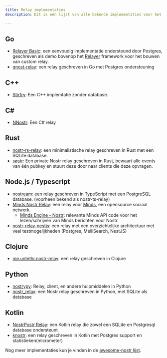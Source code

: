 ```yaml
---
title: Relay implementaties
description: Dit is een lijst van alle bekende implementaties voor het draaien van een Nostr relay. Dit heb je alleen nodig als je van plan bent om zelf een relay te implementeren. Relays zijn (tot nu toe) applicatie agnostisch. Hieronder vind je een lijst gecategoriseerd per programmeertaal. 

---
```


## Go

- [Relayer Basic](https://github.com/fiatjaf/relayer/tree/master/examples/basic): een eenvoudig implementatie ondersteund door Postgres, geschreven als demo bovenop het [Relayer](https://github.com/fiatjaf/relayer) framework voor het bouwen van custom relay.
- [gnost-relay](https://github.com/barkyq/gnost-relay): een relay geschreven in Go met Postgres ondersteuning

## C++

-   [Stirfry](https://github.com/hoytech/strfry): Een C++ implemtatie zonder database.

## C#

-   [NNostr](https://github.com/Kukks/NNostr): Een C# relay

## Rust

-   [nostr-rs-relay](https://sr.ht/~gheartsfield/nostr-rs-relay/): een minimalistische relay geschreven in Rust met een SQLite database.
-   [søstr](https://github.com/metasikander/s0str): Een private Nostr relay geschreven in Rust, bewaart alle events van één pubkey en stuurt deze door naar clients die deze opvragen.

## Node.js / Typescript

-   [nostream](https://github.com/Cameri/nostream): een relay geschreven in TypeScript met een PostgreSQL database. (voorheen bekend als nostr-ts-relay)
-   [Minds Nostr Relay](https://gitlab.com/minds/infrastructure/nostr-relay): een relay voor [Minds](https://www.minds.com), een opensource sociaal netwerk.
    -   [Minds Engine - Nostr](https://gitlab.com/minds/engine/-/tree/master/Core/Nostr): relevante Minds API code voor het lezen/schrijven van Minds berichten voor Nostr.
-   [nostr-relay-nestjs](https://github.com/CodyTseng/nostr-relay-nestjs): een relay met een overzichtelijke architectuur met veel testmogelijkheden (Postgres, MeiliSearch, NestJS)

## Clojure

-   [me.untethr.nostr-relay](https://github.com/atdixon/me.untethr.nostr-relay): een relay geschreven in Clojure

## Python

-   [nostrypy](https://github.com/monty888/nostrpy): Relay, client, en andere hulpmiddelen in Python
-   [nostr_relay](https://code.pobblelabs.org/fossil/nostr_relay/): een Nostr relay geschreven in Python, met SQLite als database

## Kotlin

-   [NostrPostr Relay](https://github.com/Giszmo/NostrPostr/tree/master/NostrRelay): een Kotlin relay die zowel een SQLite en Postgresql database ondersteunt
-   [knostr](https://github.com/lpicanco/knostr): een relay geschreven in Kotlin met Postgres support en statistieken(micrometer)

Nog meer implementaties kun je vinden in de [awesome-nostr lijst](https://github.com/aljazceru/awesome-nostr#implementations).